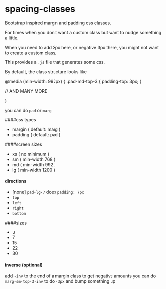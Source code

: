 spacing-classes
===============

Bootstrap inspired margin and padding css classes.

For times when you don't want a custom class but want to nudge something a little.

When you need to add 3px here, or negative 3px there, you might not want to create a custom class.

This provides a `.js` file that generates some css.

By default, the class structure looks like 

@media (min-width: 992px) {
  .pad-md-top-3 {
    padding-top: 3px;
  }
  
  // AND MANY MORE

}

you can do `pad` or `marg`

####css types
* margin ( default: marg )
* padding ( default: pad )

####screen sizes
* xs ( no minimum )
* sm ( min-width 768 )
* md ( min-width 992 )
* lg ( min-width 1200 )

#### directions
* [none] `pad-lg-7` does `padding: 7px`
* `top`
* `left`
* `right`
* `bottom`

####sizes

* 3
* 7
* 15
* 22
* 30

#### inverse (optional)
add `-inv` to the end of a margin class to get negative amounts
you can do `marg-sm-top-3-inv` to do `-3px` and bump something up
